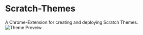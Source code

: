 # Scratch-Themes
A Chrome-Extension for creating and deploying Scratch Themes.
![Theme Preveiw](/Andreto/Scratch-Themes/blob/master/git-assets/ScratchDarkTheme.PNG?raw=true)

